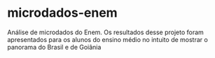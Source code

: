 # microdados-enem
Análise de microdados do Enem. Os resultados desse projeto foram apresentados para os alunos do ensino médio no intuito de mostrar o panorama do Brasil e de Goiânia
